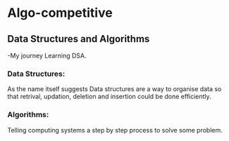 # Algo-competitive
<h2>Data Structures and Algorithms</h2>
-My journey Learning DSA.<br>
<div>
  <h3>Data Structures:</h3>
    <p>As the name itself suggests Data structures are a way to organise data so that retrival, updation, deletion and insertion could be done efficiently.</p>
  <h3>Algorithms:</h3>
    <p>Telling computing systems a step by step process to solve some problem.</p>
  
